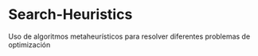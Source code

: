 # Search-Heuristics
Uso de algoritmos metaheurísticos para resolver diferentes problemas de optimización
